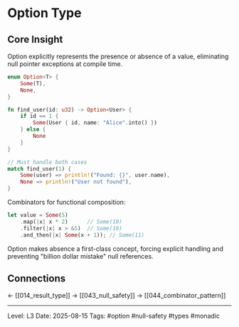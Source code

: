 # Option Type

## Core Insight
Option<T> explicitly represents the presence or absence of a value, eliminating null pointer exceptions at compile time.

```rust
enum Option<T> {
    Some(T),
    None,
}

fn find_user(id: u32) -> Option<User> {
    if id == 1 {
        Some(User { id, name: "Alice".into() })
    } else {
        None
    }
}

// Must handle both cases
match find_user(1) {
    Some(user) => println!("Found: {}", user.name),
    None => println!("User not found"),
}
```

Combinators for functional composition:
```rust
let value = Some(5)
    .map(|x| x * 2)      // Some(10)
    .filter(|x| x > &5)  // Some(10)
    .and_then(|x| Some(x + 1)); // Some(11)
```

Option makes absence a first-class concept, forcing explicit handling and preventing "billion dollar mistake" null references.

## Connections
← [[014_result_type]]
→ [[043_null_safety]]
→ [[044_combinator_pattern]]

---
Level: L3
Date: 2025-08-15
Tags: #option #null-safety #types #monadic